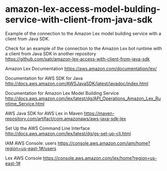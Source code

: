 # amazon-lex-access-model-bulding-service-with-client-from-java-sdk
Example of the connection to the Amazon Lex model building service with a client from Java SDK.

Check for an example of the connection to the Amazon Lex bot runtime with a client from Java SDK in another repository
https://github.com/satr/amazon-lex-access-with-client-from-java-sdk

Amazon Lex Documentation
https://aws.amazon.com/documentation/lex/

Documentation for AWS SDK for Java
http://docs.aws.amazon.com/AWSJavaSDK/latest/javadoc/index.html

Documentation for Amazon Lex Model Building Service
http://docs.aws.amazon.com/lex/latest/dg/API_Operations_Amazon_Lex_Runtime_Service.html

AWS Java SDK for AWS Lex in Maven
https://maven-repository.com/artifact/com.amazonaws/aws-java-sdk-lex

Set Up the AWS Command Line Interface
http://docs.aws.amazon.com/lex/latest/dg/gs-set-up-cli.html

IAM AWS Console: users
https://console.aws.amazon.com/iam/home?region=us-east-1#/users

Lex AWS Console
https://console.aws.amazon.com/lex/home?region=us-east-1#

